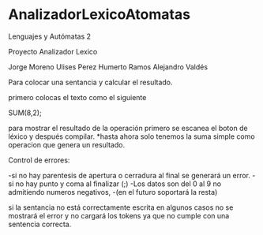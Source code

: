 # AnalizadorLexicoAtomatas
Lenguajes y Autómatas 2

Proyecto Analizador Lexico

Jorge Moreno
Ulises Perez
Humerto Ramos
Alejandro Valdés

Para colocar una sentancia y calcular el resultado.

primero colocas el texto como el siguiente 

SUM(8,2);

para mostrar el resultado de la operación primero se escanea el boton de léxico y después compilar.
*hasta ahora solo tenemos la suma simple como operacion que genera un resultado.

Control de errores:

-si no hay parentesis de apertura o cerradura al final se generará un error.
-si no hay punto y coma al finalizar (;)
-Los datos son del 0 al 9 no admitiendo numeros negativos,
-(en el futuro soportará la resta)

si la sentancia no está correctamente escrita en algunos casos no se mostrará el error y 
no cargará los tokens ya que no cumple con una sentencia correcta.
